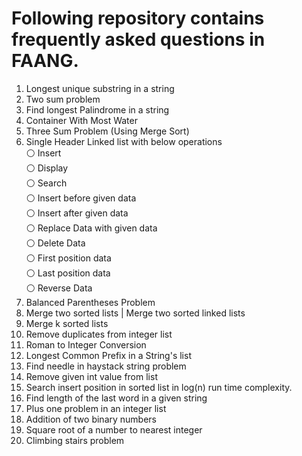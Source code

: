 # Following repository contains frequently asked questions in FAANG. 

1. Longest unique substring in a string
2. Two sum problem
3. Find longest Palindrome in a string
4. Container With Most Water 
5. Three Sum Problem (Using Merge Sort)
6. Single Header Linked list with below operations\
    ⚪️ Insert\
    ⚪️ Display\
    ⚪️ Search\
    ⚪️ Insert before given data\
    ⚪️ Insert after given data\
    ⚪️ Replace Data with given data\
    ⚪️ Delete Data\
    ⚪️ First position data\
    ⚪️ Last position data\
    ⚪️ Reverse Data
7. Balanced Parentheses Problem
8. Merge two sorted lists | Merge two sorted linked lists
9. Merge k sorted lists 
10. Remove duplicates from integer list
11. Roman to Integer Conversion
12. Longest Common Prefix in a String's list
13. Find needle in haystack string problem
14. Remove given int value from list
15. Search insert position in sorted list in log(n) run time complexity.
16. Find length of the last word in a given string
17. Plus one problem in an integer list
18. Addition of two binary numbers
19. Square root of a number to nearest integer
20. Climbing stairs problem
